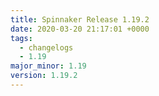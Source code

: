 ```yaml
---
title: Spinnaker Release 1.19.2
date: 2020-03-20 21:17:01 +0000
tags:
  - changelogs
  - 1.19
major_minor: 1.19
version: 1.19.2
---
```


<script src="https://gist.github.com/spinnaker-release/cc4410d674679c5765246a40f28e3cad.js?file=1.19.2.md"></script>
<script src="https://gist.github.com/spinnaker-release/cc4410d674679c5765246a40f28e3cad.js?file=1.19.1.md"></script>
<script src="https://gist.github.com/spinnaker-release/cc4410d674679c5765246a40f28e3cad.js?file=1.19.0.md"></script>
